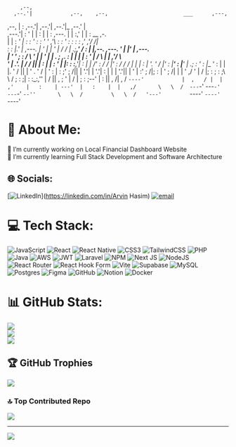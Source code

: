 <p>
                                                                                                            
        ,--,                                                                                              
      ,--.'|            ,--,    ,--,                        ___      ,---,                                
   ,--,  | :          ,--.'|  ,--.'|                      ,--.'|_  ,--.' |                                
,---.'|  : '          |  | :  |  | :     ,---.            |  | :,' |  |  :                __  ,-.         
|   | : _' |          :  : '  :  : '    '   ,'\           :  : ' : :  :  :              ,' ,'/ /|         
:   : |.'  |   ,---.  |  ' |  |  ' |   /   /   |        .;__,'  /  :  |  |,--.   ,---.  '  | |' | ,---.   
|   ' '  ; :  /     \ '  | |  '  | |  .   ; ,. :        |  |   |   |  :  '   |  /     \ |  |   ,'/     \  
'   |  .'. | /    /  ||  | :  |  | :  '   | |: :        :__,'| :   |  |   /' : /    /  |'  :  / /    /  | 
|   | :  | '.    ' / |'  : |__'  : |__'   | .; :          '  : |__ '  :  | | |.    ' / ||  | ' .    ' / | 
'   : |  : ;'   ;   /||  | '.'|  | '.'|   :    |          |  | '.'||  |  ' | :'   ;   /|;  : | '   ;   /| 
|   | '  ,/ '   |  / |;  :    ;  :    ;\   \  /           ;  :    ;|  :  :_:,''   |  / ||  , ; '   |  / | 
;   : ;--'  |   :    ||  ,   /|  ,   /  `----'            |  ,   / |  | ,'    |   :    | ---'  |   :    | 
|   ,/       \   \  /  ---`-'  ---`-'                      ---`-'  `--''       \   \  /         \   \  /  
'---'         `----'                                                            `----'           `----'   
                                                                                                          
</p>
                                                                                                          
# 💫 About Me:
🔭 I’m currently working on Local Financial Dashboard Website<br>🌱 I’m currently learning Full Stack Development and Software Architecture<br>


## 🌐 Socials:
[![LinkedIn](https://img.shields.io/badge/LinkedIn-%230077B5.svg?logo=linkedin&logoColor=white)](https://linkedin.com/in/Arvin Hasim) [![email](https://img.shields.io/badge/Email-D14836?logo=gmail&logoColor=white)](mailto:arvin.hasim.work@gmail.com) 

# 💻 Tech Stack:
![JavaScript](https://img.shields.io/badge/javascript-%23323330.svg?style=for-the-badge&logo=javascript&logoColor=%23F7DF1E) ![React](https://img.shields.io/badge/react-%2320232a.svg?style=for-the-badge&logo=react&logoColor=%2361DAFB) ![React Native](https://img.shields.io/badge/react_native-%2320232a.svg?style=for-the-badge&logo=react&logoColor=%2361DAFB) ![CSS3](https://img.shields.io/badge/css3-%231572B6.svg?style=for-the-badge&logo=css3&logoColor=white) ![TailwindCSS](https://img.shields.io/badge/tailwindcss-%2338B2AC.svg?style=for-the-badge&logo=tailwind-css&logoColor=white) ![PHP](https://img.shields.io/badge/php-%23777BB4.svg?style=for-the-badge&logo=php&logoColor=white) ![Java](https://img.shields.io/badge/java-%23ED8B00.svg?style=for-the-badge&logo=openjdk&logoColor=white) ![AWS](https://img.shields.io/badge/AWS-%23FF9900.svg?style=for-the-badge&logo=amazon-aws&logoColor=white) ![JWT](https://img.shields.io/badge/JWT-black?style=for-the-badge&logo=JSON%20web%20tokens) ![Laravel](https://img.shields.io/badge/laravel-%23FF2D20.svg?style=for-the-badge&logo=laravel&logoColor=white) ![NPM](https://img.shields.io/badge/NPM-%23CB3837.svg?style=for-the-badge&logo=npm&logoColor=white) ![Next JS](https://img.shields.io/badge/Next-black?style=for-the-badge&logo=next.js&logoColor=white) ![NodeJS](https://img.shields.io/badge/node.js-6DA55F?style=for-the-badge&logo=node.js&logoColor=white) ![React Router](https://img.shields.io/badge/React_Router-CA4245?style=for-the-badge&logo=react-router&logoColor=white) ![React Hook Form](https://img.shields.io/badge/React%20Hook%20Form-%23EC5990.svg?style=for-the-badge&logo=reacthookform&logoColor=white) ![Vite](https://img.shields.io/badge/vite-%23646CFF.svg?style=for-the-badge&logo=vite&logoColor=white) ![Supabase](https://img.shields.io/badge/Supabase-3ECF8E?style=for-the-badge&logo=supabase&logoColor=white) ![MySQL](https://img.shields.io/badge/mysql-4479A1.svg?style=for-the-badge&logo=mysql&logoColor=white) ![Postgres](https://img.shields.io/badge/postgres-%23316192.svg?style=for-the-badge&logo=postgresql&logoColor=white) ![Figma](https://img.shields.io/badge/figma-%23F24E1E.svg?style=for-the-badge&logo=figma&logoColor=white) ![GitHub](https://img.shields.io/badge/github-%23121011.svg?style=for-the-badge&logo=github&logoColor=white) ![Notion](https://img.shields.io/badge/Notion-%23000000.svg?style=for-the-badge&logo=notion&logoColor=white) ![Docker](https://img.shields.io/badge/docker-%230db7ed.svg?style=for-the-badge&logo=docker&logoColor=white)
# 📊 GitHub Stats:
![](https://github-readme-stats.vercel.app/api?username=Xionnnn&theme=highcontrast&hide_border=true&include_all_commits=true&count_private=false)<br/>
![](https://nirzak-streak-stats.vercel.app/?user=Xionnnn&theme=highcontrast&hide_border=true)<br/>
![](https://github-readme-stats.vercel.app/api/top-langs/?username=Xionnnn&theme=highcontrast&hide_border=true&include_all_commits=true&count_private=false&layout=compact)

## 🏆 GitHub Trophies
![](https://github-profile-trophy.vercel.app/?username=Xionnnn&theme=radical&no-frame=true&no-bg=true&margin-w=4)

### 🔝 Top Contributed Repo
![](https://github-contributor-stats.vercel.app/api?username=Xionnnn&limit=5&theme=dark&combine_all_yearly_contributions=true)

---
[![](https://visitcount.itsvg.in/api?id=Xionnnn&icon=6&color=12)](https://visitcount.itsvg.in)

<!-- Proudly created with GPRM ( https://gprm.itsvg.in ) -->
